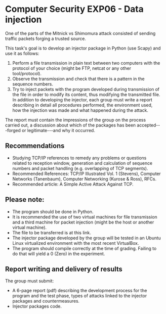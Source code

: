 # Computer Security EXP06 - Data injection
One of the parts of the Mitnick vs Shimomura attack consisted of sending traffic packets forging a trusted source.

This task's goal is to develop an injector package in Python (use Scapy) and use it as follows:
1. Perform a file transmission in plain text between two computers with the protocol of your choice (might be FTP, netcat or any other tool/protocol).
2. Observe the transmission and check that there is a pattern in the sequence numbers.
3. Try to inject packets with the program developed during transmission of the file in order to modify its content, thus modifying the transmitted file.
In addition to developing the injector, each group must write a report describing in detail all procedures performed, the environment used, how the injection was made​​ and what happened during the attack.

The report must contain the impressions of the group on the process carried out, a discussion about which of the packages has been accepted---forged or legitimate---and why it occurred.

## Recommendations
- Studying TCP/IP references to remedy any problems or questions related to reception window, generation and calculation of sequence numbers and packet handling (e.g. overlapping of TCP segments).
- Recommended References: TCP/IP Illustrated Vol. 1 (Stevens), Computer Networks (Tanenbaum), Computer Networking (Kurose & Ross), RFCs.
- Recommended article: A Simple Active Attack Against TCP.

## Please note:
- The program should be done in Python.
- It is recommended the use of two virtual machines for file transmission and a third machine for packet injection (might be the host or another virtual machine).
- The file to be transferred is at this link.
- The injector package developed by the group will be tested in an Ubuntu Linux virtualized environment with the most recent VirtualBox.
- The program should compile correctly at the time of grading. Failing to do that will yield a 0 (Zero) in the experiment.

## Report writing and delivery of results
The group must submit:
- A 6-page report (pdf) describing the development process for the program and the test phase, types of attacks linked to the injector packages and countermeasures.
- Injector packages code.
